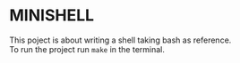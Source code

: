 # MINISHELL
This poject is about writing a shell taking bash as reference.
</br>
To run the project run ```make``` in the terminal.
